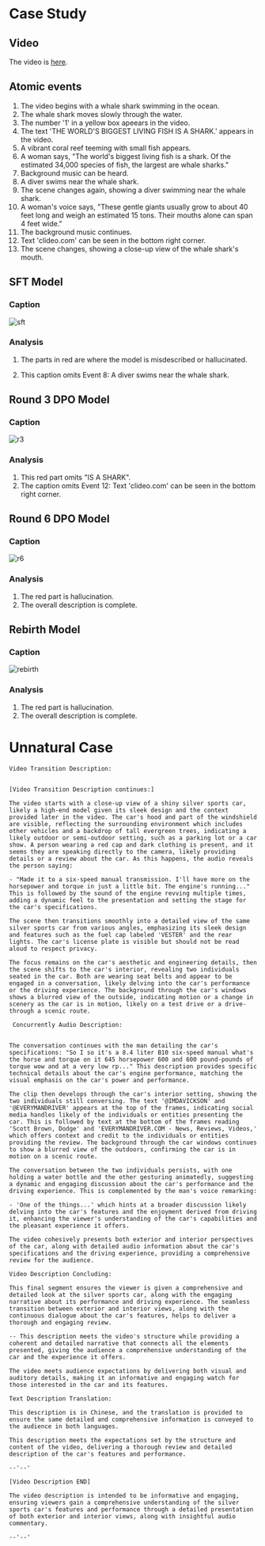 # Case Study
## Video
The video is [here](whale.mp4).

## Atomic events

1. The video begins with a whale shark swimming in the ocean.
2. The whale shark moves slowly through the water.
3. The number '1' in a yellow box apeears in the video.
4. The text 'THE WORLD'S BIGGEST LIVING FISH IS A SHARK.' appears in the video.
5. A vibrant coral reef teeming with small fish appears.
6. A woman says, "The world's biggest living fish is a shark. Of the estimated 34,000 species of fish, the largest are whale sharks."
7. Background music can be heard.
8. A diver swims near the whale shark.
9. The scene changes again, showing a diver swimming near the whale shark.
10. A woman's voice says, "These gentle giants usually grow to about 40 feet long and weigh an estimated 15 tons. Their mouths alone can span 4 feet wide."
11. The background music continues.
12. Text 'clideo.com' can be seen in the bottom right corner.
13. The scene changes, showing a close-up view of the whale shark's mouth.

## SFT Model

### Caption

![sft](sft.jpg)

### Analysis

1. The parts in red are where the model is misdescribed or hallucinated.

2. This caption omits Event 8: A diver swims near the whale shark.

## Round 3 DPO Model

### Caption

![r3](r3.jpg)

### Analysis

1. This red part omits "IS A SHARK".
2. The caption omits Event 12: Text 'clideo.com' can be seen in the bottom right corner.

## Round 6 DPO Model

### Caption

![r6](r6.jpg)

### Analysis

1. The red part is hallucination.
2. The overall description is complete.

## Rebirth Model

### Caption

![rebirth](rebirth.jpg)

### Analysis

1. The red part is hallucination.
2. The overall description is complete.

# Unnatural Case
~~~
Video Transition Description:


[Video Transition Description continues:]

The video starts with a close-up view of a shiny silver sports car, likely a high-end model given its sleek design and the context provided later in the video. The car's hood and part of the windshield are visible, reflecting the surrounding environment which includes other vehicles and a backdrop of tall evergreen trees, indicating a likely outdoor or semi-outdoor setting, such as a parking lot or a car show. A person wearing a red cap and dark clothing is present, and it seems they are speaking directly to the camera, likely providing details or a review about the car. As this happens, the audio reveals the person saying:

- "Made it to a six-speed manual transmission. I'll have more on the horsepower and torque in just a little bit. The engine's running..." This is followed by the sound of the engine revving multiple times, adding a dynamic feel to the presentation and setting the stage for the car's specifications.

The scene then transitions smoothly into a detailed view of the same silver sports car from various angles, emphasizing its sleek design and features such as the fuel cap labeled 'VESTER' and the rear lights. The car's license plate is visible but should not be read aloud to respect privacy.

The focus remains on the car's aesthetic and engineering details, then the scene shifts to the car's interior, revealing two individuals seated in the car. Both are wearing seat belts and appear to be engaged in a conversation, likely delving into the car's performance or the driving experience. The background through the car's windows shows a blurred view of the outside, indicating motion or a change in scenery as the car is in motion, likely on a test drive or a drive-through a scenic route.

 Concurrently Audio Description:


The conversation continues with the man detailing the car's specifications: "So I so it's a 8.4 liter B10 six-speed manual what's the horse and torque on it 645 horsepower 600 and 600 pound-pounds of torque wow and at a very low rp..." This description provides specific technical details about the car's engine performance, matching the visual emphasis on the car's power and performance.

The clip then develops through the car's interior setting, showing the two individuals still conversing. The text '@IMDAVICKSON' and '@EVERYMANDRIVER' appears at the top of the frames, indicating social media handles likely of the individuals or entities presenting the car. This is followed by text at the bottom of the frames reading 'Scott Brown, Dodge' and 'EVERYMANDRIVER.COM - News, Reviews, Videos,' which offers context and credit to the individuals or entities providing the review. The background through the car windows continues to show a blurred view of the outdoors, confirming the car is in motion on a scenic route.

The conversation between the two individuals persists, with one holding a water bottle and the other gesturing animatedly, suggesting a dynamic and engaging discussion about the car's performance and the driving experience. This is complemented by the man's voice remarking:

- 'One of the things...' which hints at a broader discussion likely delving into the car's features and the enjoyment derived from driving it, enhancing the viewer's understanding of the car's capabilities and the pleasant experience it offers.

The video cohesively presents both exterior and interior perspectives of the car, along with detailed audio information about the car's specifications and the driving experience, providing a comprehensive review for the audience.

Video Description Concluding:

This final segment ensures the viewer is given a comprehensive and detailed look at the silver sports car, along with the engaging narrative about its performance and driving experience. The seamless transition between exterior and interior views, along with the continuous dialogue about the car's features, helps to deliver a thorough and engaging review.

-- This description meets the video's structure while providing a coherent and detailed narrative that connects all the elements presented, giving the audience a comprehensive understanding of the car and the experience it offers.

The video meets audience expectations by delivering both visual and auditory details, making it an informative and engaging watch for those interested in the car and its features.

Text Description Translation:

This description is in Chinese, and the translation is provided to ensure the same detailed and comprehensive information is conveyed to the audience in both languages.

This description meets the expectations set by the structure and content of the video, delivering a thorough review and detailed description of the car's features and performance.

--'--'

[Video Description END]

The video description is intended to be informative and engaging, ensuring viewers gain a comprehensive understanding of the silver sports car's features and performance through a detailed presentation of both exterior and interior views, along with insightful audio commentary.

--'--'
~~~
